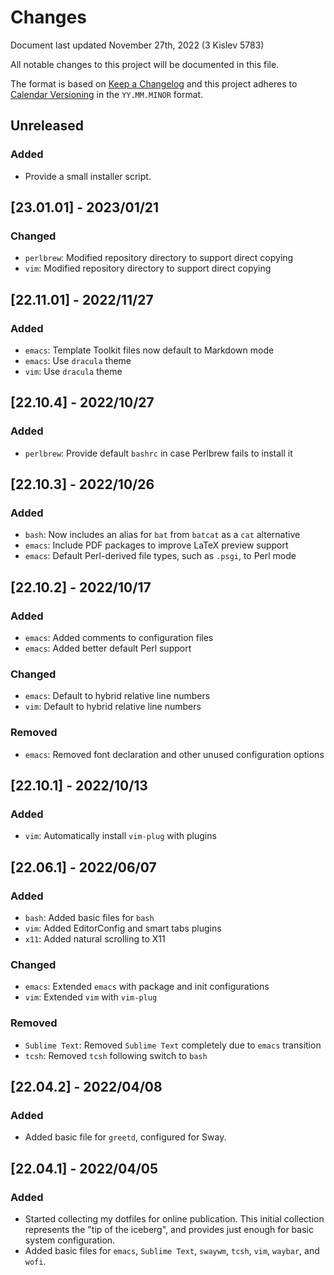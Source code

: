 # Changes

Document last updated November 27th, 2022 (3 Kislev 5783)

All notable changes to this project will be documented in this file.

The format is based on [Keep a Changelog](https://keepachangelog.com/en/1.0.0/)
and this project adheres to [Calendar Versioning](https://calver.org/) in the
`YY.MM.MINOR` format.

## Unreleased

### Added
- Provide a small installer script.

## [23.01.01] - 2023/01/21

### Changed
- `perlbrew`: Modified repository directory to support direct copying
- `vim`: Modified repository directory to support direct copying

## [22.11.01] - 2022/11/27

### Added
- `emacs`: Template Toolkit files now default to Markdown mode
- `emacs`: Use `dracula` theme
- `vim`: Use `dracula` theme

## [22.10.4] - 2022/10/27

### Added
- `perlbrew`: Provide default `bashrc` in case Perlbrew fails to install it

## [22.10.3] - 2022/10/26

### Added
- `bash`: Now includes an alias for `bat` from `batcat` as a `cat` alternative
- `emacs`: Include PDF packages to improve LaTeX preview support
- `emacs`: Default Perl-derived file types, such as `.psgi`, to Perl mode

## [22.10.2] - 2022/10/17

### Added
- `emacs`: Added comments to configuration files
- `emacs`: Added better default Perl support

### Changed
- `emacs`: Default to hybrid relative line numbers
- `vim`: Default to hybrid relative line numbers

### Removed
- `emacs`: Removed font declaration and other unused configuration options

## [22.10.1] - 2022/10/13

### Added
- `vim`: Automatically install `vim-plug` with plugins

## [22.06.1] - 2022/06/07

### Added
- `bash`: Added basic files for `bash`
- `vim`: Added EditorConfig and smart tabs plugins
- `x11`: Added natural scrolling to X11

### Changed
- `emacs`: Extended `emacs` with package and init configurations
- `vim`: Extended `vim` with `vim-plug`

### Removed
- `Sublime Text`: Removed `Sublime Text` completely due to `emacs` transition
- `tcsh`: Removed `tcsh` following switch to `bash`

## [22.04.2] - 2022/04/08

### Added
- Added basic file for `greetd`, configured for Sway.

## [22.04.1] - 2022/04/05

### Added
- Started collecting my dotfiles for online publication. This initial collection
represents the "tip of the iceberg", and provides just enough for basic system
configuration.
- Added basic files for `emacs`, `Sublime Text`, `swaywm`, `tcsh`, `vim`,
`waybar`, and `wofi`.
